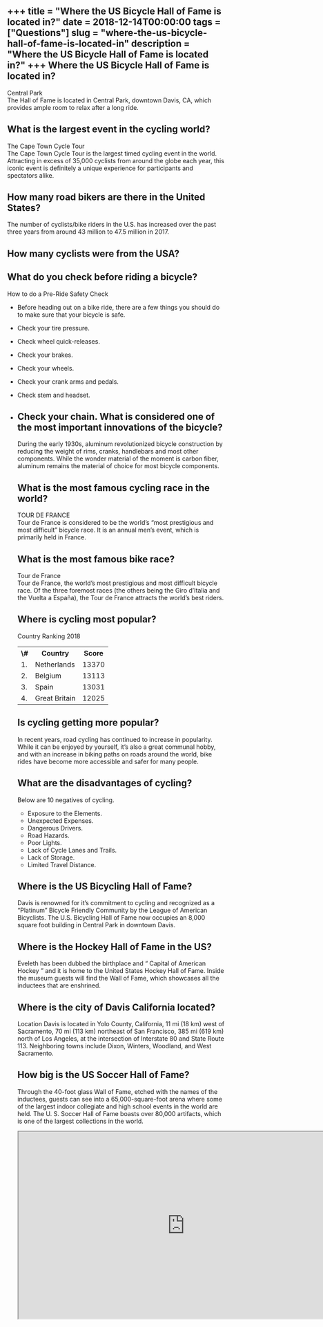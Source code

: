 +++
title = "Where the US Bicycle Hall of Fame is located in?"
date = 2018-12-14T00:00:00
tags = ["Questions"]
slug = "where-the-us-bicycle-hall-of-fame-is-located-in"
description = "Where the US Bicycle Hall of Fame is located in?"
+++
Where the US Bicycle Hall of Fame is located in?
------------------------------------------------

Central Park  
The Hall of Fame is located in Central Park, downtown Davis, CA, which provides ample room to relax after a long ride.

What is the largest event in the cycling world?
-----------------------------------------------

The Cape Town Cycle Tour  
The Cape Town Cycle Tour is the largest timed cycling event in the world. Attracting in excess of 35,000 cyclists from around the globe each year, this iconic event is definitely a unique experience for participants and spectators alike.

How many road bikers are there in the United States?
----------------------------------------------------

The number of cyclists/bike riders in the U.S. has increased over the past three years from around 43 million to 47.5 million in 2017.

How many cyclists were from the USA?
------------------------------------

What do you check before riding a bicycle?
------------------------------------------

How to do a Pre-Ride Safety Check

- Before heading out on a bike ride, there are a few things you should do to make sure that your bicycle is safe.
- Check your tire pressure.
- Check wheel quick-releases.
- Check your brakes.
- Check your wheels.
- Check your crank arms and pedals.
- Check stem and headset.
- Check your chain. What is considered one of the most important innovations of the bicycle?
    ------------------------------------------------------------------------
    
    During the early 1930s, aluminum revolutionized bicycle construction by reducing the weight of rims, cranks, handlebars and most other components. While the wonder material of the moment is carbon fiber, aluminum remains the material of choice for most bicycle components.
    
    What is the most famous cycling race in the world?
    --------------------------------------------------
    
    TOUR DE FRANCE  
    Tour de France is considered to be the world’s “most prestigious and most difficult” bicycle race. It is an annual men’s event, which is primarily held in France.
    
    What is the most famous bike race?
    ----------------------------------
    
    Tour de France  
    Tour de France, the world’s most prestigious and most difficult bicycle race. Of the three foremost races (the others being the Giro d’Italia and the Vuelta a España), the Tour de France attracts the world’s best riders.
    
    Where is cycling most popular?
    ------------------------------
    
    Country Ranking 2018
    
    <table><tr><th>\#</th><th>Country</th><th>Score</th></tr><tr><td>1.</td><td>Netherlands</td><td>13370</td></tr><tr><td>2.</td><td>Belgium</td><td>13113</td></tr><tr><td>3.</td><td>Spain</td><td>13031</td></tr><tr><td>4.</td><td>Great Britain</td><td>12025</td></tr></table>
    
    Is cycling getting more popular?
    --------------------------------
    
    In recent years, road cycling has continued to increase in popularity. While it can be enjoyed by yourself, it’s also a great communal hobby, and with an increase in biking paths on roads around the world, bike rides have become more accessible and safer for many people.
    
    What are the disadvantages of cycling?
    --------------------------------------
    
    Below are 10 negatives of cycling.
    
    
    - Exposure to the Elements.
    - Unexpected Expenses.
    - Dangerous Drivers.
    - Road Hazards.
    - Poor Lights.
    - Lack of Cycle Lanes and Trails.
    - Lack of Storage.
    - Limited Travel Distance.
    
    Where is the US Bicycling Hall of Fame?
    ---------------------------------------
    
    Davis is renowned for it’s commitment to cycling and recognized as a “Platinum” Bicycle Friendly Community by the League of American Bicyclists. The U.S. Bicycling Hall of Fame now occupies an 8,000 square foot building in Central Park in downtown Davis.
    
    Where is the Hockey Hall of Fame in the US?
    -------------------------------------------
    
    Eveleth has been dubbed the birthplace and “ Capital of American Hockey ” and it is home to the United States Hockey Hall of Fame. Inside the museum guests will find the Wall of Fame, which showcases all the inductees that are enshrined.
    
    Where is the city of Davis California located?
    ----------------------------------------------
    
    Location Davis is located in Yolo County, California, 11 mi (18 km) west of Sacramento, 70 mi (113 km) northeast of San Francisco, 385 mi (619 km) north of Los Angeles, at the intersection of Interstate 80 and State Route 113. Neighboring towns include Dixon, Winters, Woodland, and West Sacramento.
    
    How big is the US Soccer Hall of Fame?
    --------------------------------------
    
    Through the 40-foot glass Wall of Fame, etched with the names of the inductees, guests can see into a 65,000-square-foot arena where some of the largest indoor collegiate and high school events in the world are held. The U. S. Soccer Hall of Fame boasts over 80,000 artifacts, which is one of the largest collections in the world.
    
    <iframe allow="accelerometer; autoplay; clipboard-write; encrypted-media; gyroscope; picture-in-picture" allowfullscreen="" class="__youtube_prefs__  epyt-is-override  no-lazyload" data-no-lazy="1" data-origheight="433" data-origwidth="770" data-skipgform_ajax_framebjll="" height="433" id="_ytid_60816" loading="lazy" src="https://www.youtube.com/embed/AYxCkkkoJFo?enablejsapi=1&autoplay=0&cc_load_policy=0&cc_lang_pref=&iv_load_policy=1&loop=0&modestbranding=0&rel=1&fs=1&playsinline=0&autohide=2&theme=dark&color=red&controls=1&" title="YouTube player" width="770"></iframe>
